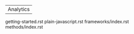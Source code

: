 <div id="JS API Analytics">

|           |
| --------- |
| Analytics |

</div>

<div class="toctree" data-maxdepth="1">

getting-started.rst plain-javascript.rst frameworks/index.rst
methods/index.rst

</div>

<script>
    let url = document.location.href.split('/');
    url.pop();
    url.push('getting-started.html');
    location.replace(url.join('/'));
</script>
